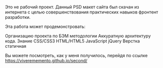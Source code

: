 Это не рабочий проект. Данный PSD макет сайта был скачан из интернета с целью совершенствования практических навыков фронтент разработки.

Эта работа может продемонстровать:

Организацию проекта по БЭМ методологии
Аккуратную архитектуру кода.
Знание CSS/CSS3 HTML/HTML5 JavaScript jQuery
Верстка статичная

Вы можете посмотреть, как у меня получилось, перейдя по ссылке https://viverememento.github.io/second/
